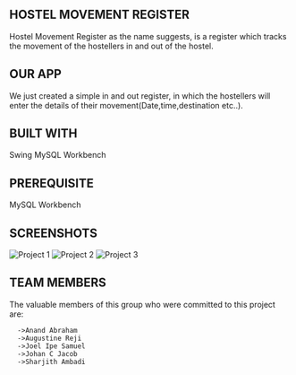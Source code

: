 ## HOSTEL MOVEMENT REGISTER
Hostel Movement Register as the name suggests, is a register which tracks the movement of the hostellers in and out of the hostel.

## OUR APP
We just created a simple in and out register, in which the hostellers will enter the details of their movement(Date,time,destination etc..).

## BUILT WITH
Swing
MySQL Workbench

## PREREQUISITE
MySQL Workbench

## SCREENSHOTS
![Project 1](https://user-images.githubusercontent.com/117971048/219342210-f0bc00ad-9507-465e-82b1-0cc70016fa15.png)
![Project 2](https://user-images.githubusercontent.com/117971048/219342261-da0b4042-ba0c-440c-846f-455f0780d22a.png)
![Project 3](https://user-images.githubusercontent.com/117971048/219342278-40418209-938d-4dbe-9da7-a1a1c0247c78.png)

## TEAM MEMBERS
The valuable members of this group who were committed to this project are:
```
  ->Anand Abraham
  ->Augustine Reji
  ->Joel Ipe Samuel
  ->Johan C Jacob
  ->Sharjith Ambadi
  ```
